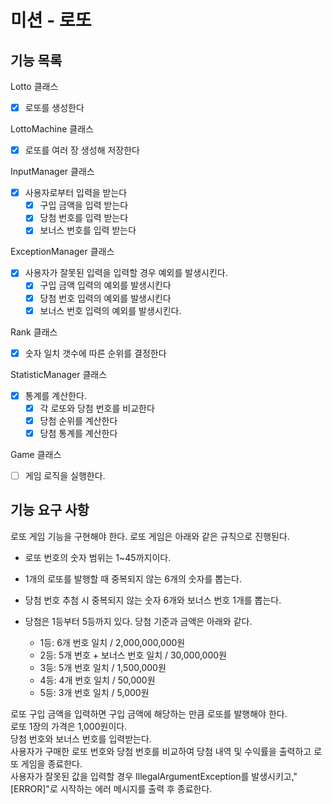 # 미션 - 로또

## 기능 목록

Lotto 클래스

- [x] 로또를 생성한다

LottoMachine 클래스

- [x] 로또를 여러 장 생성해 저장한다

InputManager 클래스

- [x] 사용자로부터 입력을 받는다
  - [x] 구입 금액을 입력 받는다
  - [x] 당첨 번호를 입력 받는다
  - [x] 보너스 번호를 입력 받는다

ExceptionManager 클래스

- [x] 사용자가 잘못된 입력을 입력할 경우 예외를 발생시킨다.
  - [x] 구입 금액 입력의 예외를 발생시킨다
  - [x] 당첨 번호 입력의 예외를 발생시킨다
  - [x] 보너스 번호 입력의 예외를 발생시킨다.

Rank 클래스

- [x] 숫자 일치 갯수에 따른 순위를 결정한다

StatisticManager 클래스

- [x] 통계를 계산한다.
  - [x] 각 로또와 당첨 번호를 비교한다
  - [x] 당첨 순위를 계산한다
  - [x] 당첨 통계를 계산한다

Game 클래스

- [ ] 게임 로직을 실행한다.


## 기능 요구 사항

로또 게임 기능을 구현해야 한다. 로또 게임은 아래와 같은 규칙으로 진행된다.

- 로또 번호의 숫자 범위는 1~45까지이다.
- 1개의 로또를 발행할 때 중복되지 않는 6개의 숫자를 뽑는다.
- 당첨 번호 추첨 시 중복되지 않는 숫자 6개와 보너스 번호 1개를 뽑는다.
- 당첨은 1등부터 5등까지 있다. 당첨 기준과 금액은 아래와 같다.


    - 1등: 6개 번호 일치 / 2,000,000,000원
    - 2등: 5개 번호 + 보너스 번호 일치 / 30,000,000원
    - 3등: 5개 번호 일치 / 1,500,000원
    - 4등: 4개 번호 일치 / 50,000원
    - 5등: 3개 번호 일치 / 5,000원


로또 구입 금액을 입력하면 구입 금액에 해당하는 만큼 로또를 발행해야 한다.  
로또 1장의 가격은 1,000원이다.  
당첨 번호와 보너스 번호를 입력받는다.  
사용자가 구매한 로또 번호와 당첨 번호를 비교하여 당첨 내역 및 수익률을 출력하고 로또 게임을 종료한다.  
사용자가 잘못된 값을 입력할 경우 IllegalArgumentException를 발생시키고,"[ERROR]"로 시작하는 에러 메시지를 출력 후 종료한다.